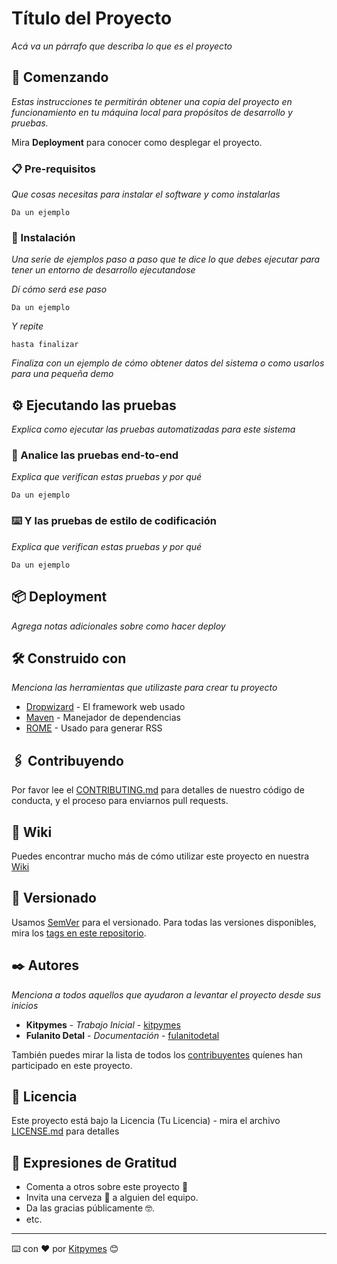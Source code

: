 # Título del Proyecto

_Acá va un párrafo que describa lo que es el proyecto_

## 🚀 Comenzando 

_Estas instrucciones te permitirán obtener una copia del proyecto en funcionamiento en tu máquina local para propósitos de desarrollo y pruebas._

Mira **Deployment** para conocer como desplegar el proyecto.


### 📋 Pre-requisitos 

_Que cosas necesitas para instalar el software y como instalarlas_

```
Da un ejemplo
```

### 🔧 Instalación 

_Una serie de ejemplos paso a paso que te dice lo que debes ejecutar para tener un entorno de desarrollo ejecutandose_

_Dí cómo será ese paso_

```
Da un ejemplo
```

_Y repite_

```
hasta finalizar
```

_Finaliza con un ejemplo de cómo obtener datos del sistema o como usarlos para una pequeña demo_

## ⚙️ Ejecutando las pruebas 

_Explica como ejecutar las pruebas automatizadas para este sistema_

### 🔩 Analice las pruebas end-to-end 

_Explica que verifican estas pruebas y por qué_

```
Da un ejemplo
```

### ⌨️ Y las pruebas de estilo de codificación 

_Explica que verifican estas pruebas y por qué_

```
Da un ejemplo
```

## 📦 Deployment 

_Agrega notas adicionales sobre como hacer deploy_

## 🛠️ Construido con 

_Menciona las herramientas que utilizaste para crear tu proyecto_

* [Dropwizard](http://www.dropwizard.io/1.0.2/docs/) - El framework web usado
* [Maven](https://maven.apache.org/) - Manejador de dependencias
* [ROME](https://rometools.github.io/rome/) - Usado para generar RSS

## 🖇️ Contribuyendo 

Por favor lee el [CONTRIBUTING.md](https://gist.github.com/villanuevand/xxxxxx) para detalles de nuestro código de conducta, y el proceso para enviarnos pull requests.

## 📖 Wiki 

Puedes encontrar mucho más de cómo utilizar este proyecto en nuestra [Wiki](https://github.com/tu/proyecto/wiki)

## 📌 Versionado 

Usamos [SemVer](http://semver.org/) para el versionado. Para todas las versiones disponibles, mira los [tags en este repositorio](https://github.com/tu/proyecto/tags).

## ✒️ Autores 

_Menciona a todos aquellos que ayudaron a levantar el proyecto desde sus inicios_

* **Kitpymes** - *Trabajo Inicial* - [kitpymes](https://github.com/kitpymes)
* **Fulanito Detal** - *Documentación* - [fulanitodetal](#fulanito-de-tal)

También puedes mirar la lista de todos los [contribuyentes](https://github.com/your/project/contributors) quíenes han participado en este proyecto. 

## 📄 Licencia 

Este proyecto está bajo la Licencia (Tu Licencia) - mira el archivo [LICENSE.md](LICENSE.md) para detalles

## 🎁 Expresiones de Gratitud 

* Comenta a otros sobre este proyecto 📢
* Invita una cerveza 🍺 a alguien del equipo. 
* Da las gracias públicamente 🤓.
* etc.



---
⌨️ con ❤️ por [Kitpymes](https://github.com/kitpymes) 😊
